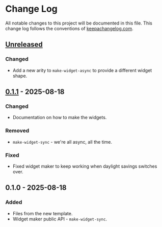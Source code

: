 # Change Log
All notable changes to this project will be documented in this file. This change log follows the conventions of [keepachangelog.com](http://keepachangelog.com/).

## [Unreleased]
### Changed
- Add a new arity to `make-widget-async` to provide a different widget shape.

## [0.1.1] - 2025-08-18
### Changed
- Documentation on how to make the widgets.

### Removed
- `make-widget-sync` - we're all async, all the time.

### Fixed
- Fixed widget maker to keep working when daylight savings switches over.

## 0.1.0 - 2025-08-18
### Added
- Files from the new template.
- Widget maker public API - `make-widget-sync`.

[Unreleased]: https://sourcehost.site/your-name/hospital/compare/0.1.1...HEAD
[0.1.1]: https://sourcehost.site/your-name/hospital/compare/0.1.0...0.1.1

